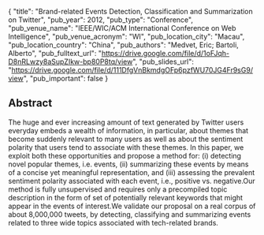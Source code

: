 {
  "title": "Brand-related Events Detection, Classification and Summarization on Twitter",
  "pub_year": 2012,
  "pub_type": "Conference",
  "pub_venue_name": "IEEE/WIC/ACM International Conference on Web Intelligence",
  "pub_venue_acronym": "WI",
  "pub_location_city": "Macau",
  "pub_location_country": "China",
  "pub_authors": "Medvet, Eric; Bartoli, Alberto",
  "pub_fulltext_url": "https://drive.google.com/file/d/1oFJqh-D8nRLwzy8aSupZIkw-bp80P8tq/view",
  "pub_slides_url": "https://drive.google.com/file/d/111DfgVnBkmdgOFp6pzfWU70JG4Fr9sG9/view",
  "pub_important": false
}

## Abstract
The huge and ever increasing amount of text generated by Twitter users everyday embeds a wealth of information, in particular, about themes that become suddenly relevant to many users as well as about the sentiment polarity that users tend to associate with these themes. In this paper, we exploit both these opportunities and propose a method for: (i) detecting novel popular themes, i.e. events, (ii) summarizing these events by means of a concise yet meaningful representation, and (iii) assessing the prevalent sentiment polarity associated with each event, i.e., positive vs. negative.Our method is fully unsupervised and requires only a precompiled topic description in the form of set of potentially relevant keywords that might appear in the events of interest.We validate our proposal on a real corpus of about 8,000,000 tweets, by detecting, classifying and summarizing events related to three wide topics associated with tech-related brands.
